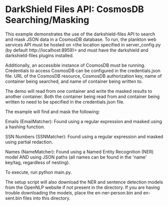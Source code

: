 # DarkShield Files API: CosmosDB Searching/Masking

This example demonstrates the use of the darkshield-files API to search and mask JSON data in a CosmosDB database. To run, the plankton web services API must be hosted on <the location specified in server_config.py (by default http://localhost:8959)> and must have the darkshield and darkshield-files plugins installed.

Additionally, an accessible instance of CosmosDB must be running. Credentials to access CosmosDB can be configured in the credentials.json file. URL of the CosmosDB resource, CosmosDB authorization key, name of container being searched, and name of container being written to.

The demo will read from one container and write the masked results to another container. Both the container being read from and container being written to need to be specified in the credentials.json file.

The example will find and mask the following:

Emails (EmailMatcher): Found using a regular expression and masked using a hashing function.

SSN Numbers (SSNMatcher): Found using a regular expression and masked using partial redaction.

Names (NameMatcher): Found using a Named Entity Recognition (NER) model AND using JSON paths (all names can be found in the 'name' key/tag, regardless of nesting).

To execute, run python main.py.

The setup script will also download the NER and sentence detection models from the OpenNLP website if not present in the directory. If you are having trouble downloading the models, place the en-ner-person.bin and en-sent.bin files into this directory.
